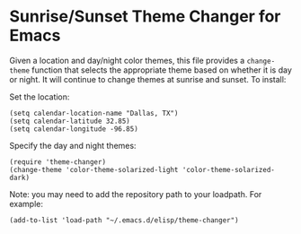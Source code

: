 Sunrise/Sunset Theme Changer for Emacs
======================================

Given a location and day/night color themes, this file provides a
`change-theme` function that selects the appropriate theme based on
whether it is day or night. It will continue to change themes at
sunrise and sunset. To install:

Set the location:

    (setq calendar-location-name "Dallas, TX") 
    (setq calendar-latitude 32.85)
    (setq calendar-longitude -96.85)

Specify the day and night themes:

    (require 'theme-changer)
    (change-theme 'color-theme-solarized-light 'color-theme-solarized-dark)

Note: you may need to add the repository path to your loadpath. For
example:

    (add-to-list 'load-path "~/.emacs.d/elisp/theme-changer")
